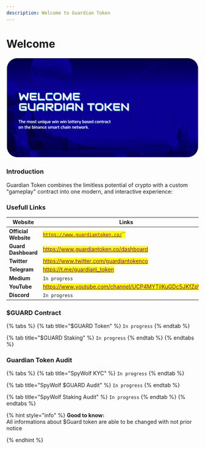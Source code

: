 ```yaml
---
description: Welcome to Guardian Token
---
```


# Welcome

![](<.gitbook/assets/image (1).png>)

### Introduction&#x20;

Guardian Token  combines the limitless potential of crypto  with a custom "gameplay" contract into one modern, and interactive experience:

### Usefull Links

| Website              | Links                                                                                                                                                                                                                         |
| -------------------- | ----------------------------------------------------------------------------------------------------------------------------------------------------------------------------------------------------------------------------- |
| **Official Website** | <mark style="color:purple;"></mark>[<mark style="color:purple;">`https://www.guardiantoken.co/`</mark>](https://www.guardiantoken.co)<mark style="color:purple;">``</mark>                                                    |
| **Guard Dashboard**  | <mark style="color:purple;"></mark>[<mark style="color:purple;">https://www.guardiantoken.co/dashboard</mark>](https://www.guardiantoken.co/dashboard)<mark style="color:purple;"></mark>                                     |
| **Twitter**          | <mark style="color:purple;"></mark>[<mark style="color:purple;">https://www.twitter.com/guardiantokenco</mark>](https://www.twitter.com/guardiantokenco)<mark style="color:purple;"></mark>                                   |
| **Telegram**         | <mark style="color:purple;"></mark>[<mark style="color:purple;">https://t.me/guardian\_token</mark>](https://t.me/guardian\_token)<mark style="color:purple;"></mark>                                                         |
| **Medium**           | `In progress`                                                                                                                                                                                                                 |
| **YouTube**          | <mark style="color:purple;"></mark>[<mark style="color:purple;">https://www.youtube.com/channel/UCP4MYTjIKuGDc5JKfZpVgiQ</mark>](https://www.youtube.com/channel/UCP4MYTjIKuGDc5JKfZpVgiQ)<mark style="color:purple;"></mark> |
| **Discord**          | `In progress`                                                                                                                                                                                                                 |

### $GUARD Contract

{% tabs %}
{% tab title="$GUARD Token" %}
`In progress`
{% endtab %}

{% tab title="$GUARD Staking" %}
`In progress`
{% endtab %}
{% endtabs %}

### Guardian Token Audit

{% tabs %}
{% tab title="SpyWolf KYC" %}
`In progress`
{% endtab %}

{% tab title="SpyWolf $GUARD Audit" %}
`In progress`
{% endtab %}

{% tab title="SpyWolf Staking Audit" %}
`In progress`
{% endtab %}
{% endtabs %}

{% hint style="info" %}
**Good to know:**  \
All informations about $Guard token are able to be changed with not prior notice




{% endhint %}
